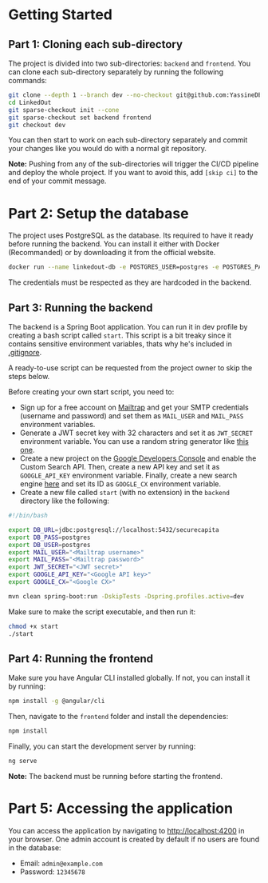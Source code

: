 # Getting Started

## Part 1: Cloning each sub-directory

The project is divided into two sub-directories: `backend` and `frontend`. You can clone each sub-directory separately by running the following commands:

```bash
git clone --depth 1 --branch dev --no-checkout git@github.com:YassineDER/LinkedOut.git
cd LinkedOut
git sparse-checkout init --cone
git sparse-checkout set backend frontend
git checkout dev
```
You can then start to work on each sub-directory separately and commit your changes like you would do with a normal git repository.

**Note:** Pushing from any of the sub-directories will trigger the CI/CD pipeline and deploy the whole project. If you want to avoid this, add `[skip ci]` to the end of your commit message.

# Part 2: Setup the database

The project uses PostgreSQL as the database. Its required to have it ready before running the backend. You can install it either with Docker (Recommanded) or by downloading it from the official website.

```bash
docker run --name linkedout-db -e POSTGRES_USER=postgres -e POSTGRES_PASSWORD=postgres -e POSTGRES_DB=securecapita -p 5432:5432 -d postgres:14-alpine
```

The credentials must be respected as they are hardcoded in the backend.

## Part 3: Running the backend

The backend is a Spring Boot application. You can run it in dev profile by creating a bash script called `start`. This script is a bit treaky since it contains sensitive environment variables, thats why he's included in [.gitignore](.gitignore). 

A ready-to-use script can be requested from the project owner to skip the steps below.

Before creating your own start script, you need to:

- Sign up for a free account on [Mailtrap](https://mailtrap.io/) and get your SMTP credentials (username and password) and set them as `MAIL_USER` and `MAIL_PASS` environment variables.
- Generate a JWT secret key with 32 characters and set it as `JWT_SECRET` environment variable. You can use a random string generator like [this one](https://jwtsecret.com/generate).
- Create a new project on the [Google Developers Console](https://console.developers.google.com/) and enable the Custom Search API. Then, create a new API key and set it as `GOOGLE_API_KEY` environment variable. Finally, create a new search engine [here](https://programmablesearchengine.google.com/controlpanel/all) and set its ID as `GOOGLE_CX` environment variable.
- Create a new file called `start` (with no extension) in the `backend` directory like the following:

```bash
#!/bin/bash

export DB_URL=jdbc:postgresql://localhost:5432/securecapita
export DB_PASS=postgres
export DB_USER=postgres
export MAIL_USER="<Mailtrap username>"
export MAIL_PASS="<Mailtrap password>"
export JWT_SECRET="<JWT secret>"
export GOOGLE_API_KEY="<Google API key>"
export GOOGLE_CX="<Google CX>"

mvn clean spring-boot:run -DskipTests -Dspring.profiles.active=dev
```

Make sure to make the script executable, and then run it:

```bash
chmod +x start
./start
```

## Part 4: Running the frontend

Make sure you have Angular CLI installed globally. If not, you can install it by running:

```bash
npm install -g @angular/cli
```

Then, navigate to the `frontend` folder and install the dependencies:

```bash
npm install
```

Finally, you can start the development server by running:

```bash
ng serve
```

**Note:** The backend must be running before starting the frontend.

# Part 5: Accessing the application

You can access the application by navigating to [http://localhost:4200](http://localhost:4200) in your browser. One admin account is created by default if no users are found in the database:

- Email: `admin@example.com`
- Password: `12345678`


